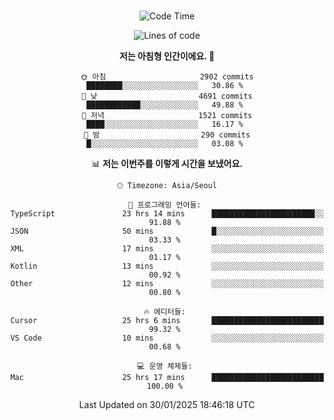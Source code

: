 <div align="center">

<br />

 <!--START_SECTION:waka-->
![Code Time](http://img.shields.io/badge/Code%20Time-4%2C089%20hrs%2053%20mins-blue)

![Lines of code](https://img.shields.io/badge/%EC%A0%80%EB%8A%94%20%EC%97%AC%ED%83%9C%EA%B9%8C%EC%A7%80%20-4.9%20million%20%EC%A4%84%EC%9D%98%20%EC%BD%94%EB%93%9C%EB%A5%BC%20%EC%9E%91%EC%84%B1%ED%96%88%EC%96%B4%EC%9A%94.-blue)

**저는 아침형 인간이에요. 🐤** 

```text
🌞 아침                     2902 commits        ████████░░░░░░░░░░░░░░░░░   30.86 % 
🌆 낮　                     4691 commits        ████████████░░░░░░░░░░░░░   49.88 % 
🌃 저녁                     1521 commits        ████░░░░░░░░░░░░░░░░░░░░░   16.17 % 
🌙 밤　                     290 commits         █░░░░░░░░░░░░░░░░░░░░░░░░   03.08 % 
```


📊 **저는 이번주를 이렇게 시간을 보냈어요.** 

```text
🕑︎ Timezone: Asia/Seoul

💬 프로그래밍 언어들: 
TypeScript               23 hrs 14 mins      ███████████████████████░░   91.88 % 
JSON                     50 mins             █░░░░░░░░░░░░░░░░░░░░░░░░   03.33 % 
XML                      17 mins             ░░░░░░░░░░░░░░░░░░░░░░░░░   01.17 % 
Kotlin                   13 mins             ░░░░░░░░░░░░░░░░░░░░░░░░░   00.92 % 
Other                    12 mins             ░░░░░░░░░░░░░░░░░░░░░░░░░   00.80 % 

🔥 에디터들: 
Cursor                   25 hrs 6 mins       █████████████████████████   99.32 % 
VS Code                  10 mins             ░░░░░░░░░░░░░░░░░░░░░░░░░   00.68 % 

💻 운영 체제들: 
Mac                      25 hrs 17 mins      █████████████████████████   100.00 % 
```


 Last Updated on 30/01/2025 18:46:18 UTC
<!--END_SECTION:waka-->

</div>
